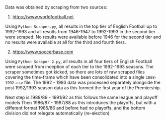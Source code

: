 Data was obtained by scraping from two sources:


1. https://www.worldfootball.net

Using `Python Scraper.py`, all results in the top tier of English Football up to 1992-1993 and all results from 1946-1947 to 1992-1993 in the second tier were scraped.
No results were available before 1946 for the second tier and no results were available at all for the third and fourth tiers.

2. https://www.soccerbase.com

Using `Python Scraper 2.py`, all results in all four tiers of English Football were scraped from inception of each tier to the 1992-1993 seasons.
The scraper sometimes got kicked, so there are lots of raw scraped files covering the time-frame which have been consolidated into a single `1888-1992.csv` file.
The 1992 - 1993 data was processed separately alongside the post 1992/1993 season data as this formed the first year of the Premiership.

Next step is 1988/89 - 1991/92 as this follows the same league and playoff models
Then 1986/87 - 1987/88 as this introduces the playoffs, but with a different format
1985/86 and before had no playoffs, and the bottom division did not relegate automatically (re-election)
